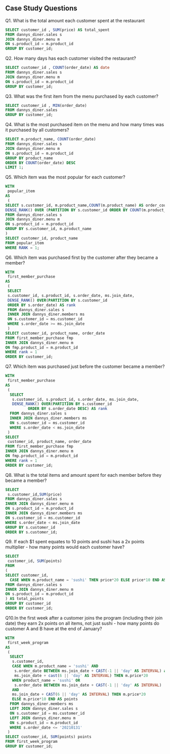## Case Study Questions

Q1. What is the total amount each customer spent at the restaurant
```sql
SELECT customer_id , SUM(price) AS total_spent
FROM dannys_diner.sales s
JOIN dannys_diner.menu m 
ON s.product_id = m.product_id
GROUP BY customer_id;
```

Q2. How many days has each customer visited the restaurant?
```sql
SELECT customer_id , COUNT(order_date) AS date
FROM dannys_diner.sales s
JOIN dannys_diner.menu m 
ON s.product_id = m.product_id
GROUP BY customer_id;
```

Q3. What was the first item from the menu purchased by each customer?
```sql
SELECT customer_id , MIN(order_date)
FROM dannys_diner.sales 
GROUP BY customer_id;
```

Q4. What is the most purchased item on the menu and how many times was it purchased by all customers?
```sql
SELECT m.product_name, COUNT(order_date)
FROM dannys_diner.sales s
JOIN dannys_diner.menu m 
ON s.product_id = m.product_id
GROUP BY product_name
ORDER BY COUNT(order_date) DESC
LIMIT 1;
```

Q5. Which item was the most popular for each customer?
```sql
WITH
 popular_item
AS
 (
SELECT s.customer_id, m.product_name,COUNT(m.product_name) AS order_count,
DENSE_RANK() OVER (PARTITION BY s.customer_id ORDER BY COUNT(m.product_name) DESC) AS rank
FROM dannys_diner.sales s
JOIN dannys_diner.menu m
ON s.product_id = m.product_id
GROUP BY s.customer_id, m.product_name
)
SELECT customer_id, product_name
FROM popular_item
WHERE RANK = 1;
```
Q6. Which item was purchased first by the customer after they became a member?
```sql
WITH
 first_member_purchase
AS
 (
 SELECT
 s.customer_id, s.product_id, s.order_date, ms.join_date,
 DENSE_RANK() OVER(PARTITION BY s.customer_id 
 ORDER BY s.order_date) AS rank
 FROM dannys_diner.sales s
 INNER JOIN dannys_diner.members ms 
 ON s.customer_id = ms.customer_id
 WHERE s.order_date >= ms.join_date 
 )
SELECT customer_id, product_name, order_date
FROM first_member_purchase fmp
INNER JOIN dannys_diner.menu m 
ON fmp.product_id = m.product_id
WHERE rank = 1
ORDER BY customer_id;
```
Q7. Which item was purchased just before the customer became a member?
```sql
WITH
 first_member_purchase
AS
 (
  SELECT
   s.customer_id, s.product_id, s.order_date, ms.join_date,
   DENSE_RANK() OVER(PARTITION BY s.customer_id 
          ORDER BY s.order_date DESC) AS rank
  FROM dannys_diner.sales s
  INNER JOIN dannys_diner.members ms 
  ON s.customer_id = ms.customer_id
  WHERE s.order_date < ms.join_date 
 )
SELECT 
 customer_id, product_name, order_date
FROM first_member_purchase fmp
INNER JOIN dannys_diner.menu m 
ON fmp.product_id = m.product_id
WHERE rank = 1
ORDER BY customer_id;
```
Q8. What is the total items and amount spent for each member before they became a member?
```sql
SELECT 
 s.customer_id,SUM(price)
FROM dannys_diner.sales s 
INNER JOIN dannys_diner.menu m 
ON s.product_id = m.product_id
INNER JOIN dannys_diner.members ms
ON s.customer_id = ms.customer_id
WHERE s.order_date < ms.join_date
GROUP BY s.customer_id
ORDER BY s.customer_id;
```
Q9. If each $1 spent equates to 10 points and sushi has a 2x points multiplier - how many points would each customer have?
```sql
SELECT 
 customer_id, SUM(points)
FROM 
(
SELECT customer_id, 
  CASE WHEN m.product_name = 'sushi' THEN price*20 ELSE price*10 END AS points
FROM dannys_diner.sales s
INNER JOIN dannys_diner.menu m
ON s.product_id = m.product_id
) AS total_points
GROUP BY customer_id
ORDER BY customer_id;
```
Q10.In the first week after a customer joins the program (including their join date) they earn 2x points on all items, not just sushi - how many points do customer A and B have at the end of January?
```sql
WITH
 first_week_program
AS
 (
  SELECT
   s.customer_id, 
   CASE WHEN m.product_name = 'sushi' AND
    s.order_date BETWEEN ms.join_date + CAST(-1 || 'day' AS INTERVAL) and 
    ms.join_date + cast(6 || 'day' AS INTERVAL) THEN m.price*20
   WHEN product_name = 'sushi' OR
    s.order_date BETWEEN ms.join_date + CAST(-1 || 'day' AS INTERVAL) 
   AND
   ms.join_date + CAST(6 || 'day' AS INTERVAL) THEN m.price*20
   ELSE m.price*10 END AS points
  FROM dannys_diner.members ms
  LEFT JOIN dannys_diner.sales s 
  ON s.customer_id = ms.customer_id
  LEFT JOIN dannys_diner.menu m 
  ON s.product_id = m.product_id
  WHERE s.order_date <= '20210131'
 )
SELECT customer_id, SUM(points) points
FROM first_week_program
GROUP BY customer_id;
```
